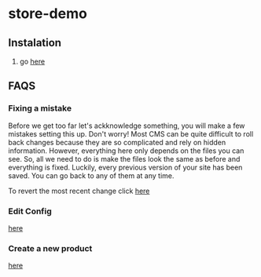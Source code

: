 # store-demo

## Instalation

1. go [here](../../settings)

## FAQS

### Fixing a mistake
Before we get too far let's ackknowledge something, you will make a few mistakes setting this up. Don't worry! Most CMS can be quite difficult to roll back changes because they are so complicated and rely on hidden information. However, everything here only depends on the files you can see. So, all we need to do is make the files look the same as before and everything is fixed. Luckily, every previous version of your site has been saved. You can go back to any of them at any time.

To revert the most recent change click [here]()

### Edit Config
[here](../../edit/master/_config.yml)

### Create a new product
[here](../../new/master/_products)
